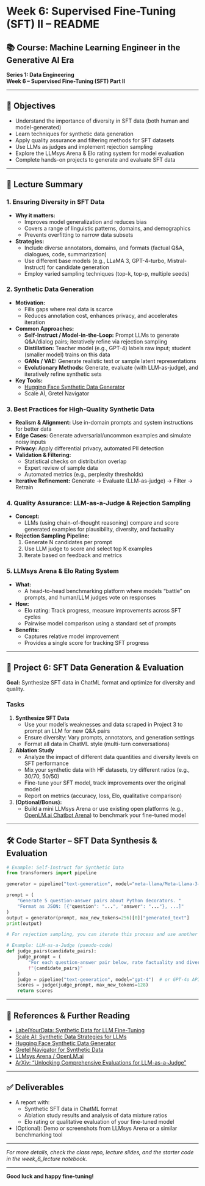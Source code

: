 
# Week 6: Supervised Fine-Tuning (SFT) II – README

## 📚 Course: Machine Learning Engineer in the Generative AI Era  
**Series 1: Data Engineering**  
**Week 6 – Supervised Fine-Tuning (SFT) Part II**

---

## 🚩 Objectives

- Understand the importance of diversity in SFT data (both human and model-generated)
- Learn techniques for synthetic data generation
- Apply quality assurance and filtering methods for SFT datasets
- Use LLMs as judges and implement rejection sampling
- Explore the LLMsys Arena & Elo rating system for model evaluation
- Complete hands-on projects to generate and evaluate SFT data

---

## 📝 Lecture Summary

### 1. **Ensuring Diversity in SFT Data**

- **Why it matters:**  
  - Improves model generalization and reduces bias
  - Covers a range of linguistic patterns, domains, and demographics
  - Prevents overfitting to narrow data subsets
- **Strategies:**  
  - Include diverse annotators, domains, and formats (factual Q&A, dialogues, code, summarization)
  - Use different base models (e.g., LLaMA 3, GPT-4-turbo, Mistral-Instruct) for candidate generation
  - Employ varied sampling techniques (top-k, top-p, multiple seeds)

### 2. **Synthetic Data Generation**

- **Motivation:**  
  - Fills gaps where real data is scarce
  - Reduces annotation cost, enhances privacy, and accelerates iteration
- **Common Approaches:**  
  - **Self-Instruct / Model-in-the-Loop:** Prompt LLMs to generate Q&A/dialog pairs; iteratively refine via rejection sampling
  - **Distillation:** Teacher model (e.g., GPT-4) labels raw input; student (smaller model) trains on this data
  - **GANs / VAE:** Generate realistic text or sample latent representations
  - **Evolutionary Methods:** Generate, evaluate (with LLM-as-judge), and iteratively refine synthetic sets
- **Key Tools:**  
  - [Hugging Face Synthetic Data Generator](https://huggingface.co/spaces/trl-lib/synthetic-data-generator)
  - Scale AI, Gretel Navigator

### 3. **Best Practices for High-Quality Synthetic Data**

- **Realism & Alignment:** Use in-domain prompts and system instructions for better data
- **Edge Cases:** Generate adversarial/uncommon examples and simulate noisy inputs
- **Privacy:** Apply differential privacy, automated PII detection
- **Validation & Filtering:**  
  - Statistical checks on distribution overlap  
  - Expert review of sample data  
  - Automated metrics (e.g., perplexity thresholds)
- **Iterative Refinement:** Generate → Evaluate (LLM-as-judge) → Filter → Retrain

### 4. **Quality Assurance: LLM-as-a-Judge & Rejection Sampling**

- **Concept:**  
  - LLMs (using chain-of-thought reasoning) compare and score generated examples for plausibility, diversity, and factuality
- **Rejection Sampling Pipeline:**  
  1. Generate N candidates per prompt  
  2. Use LLM judge to score and select top K examples  
  3. Iterate based on feedback and metrics

### 5. **LLMsys Arena & Elo Rating System**

- **What:**  
  - A head-to-head benchmarking platform where models “battle” on prompts, and human/LLM judges vote on responses
- **How:**  
  - Elo rating: Track progress, measure improvements across SFT cycles
  - Pairwise model comparison using a standard set of prompts
- **Benefits:**  
  - Captures relative model improvement  
  - Provides a single score for tracking SFT progress

---

## 🚀 Project 6: SFT Data Generation & Evaluation

**Goal:** Synthesize SFT data in ChatML format and optimize for diversity and quality.

### Tasks

1. **Synthesize SFT Data**
    - Use your model’s weaknesses and data scraped in Project 3 to prompt an LLM for new Q&A pairs
    - Ensure diversity: Vary prompts, annotators, and generation settings
    - Format all data in ChatML style (multi-turn conversations)
2. **Ablation Study**
    - Analyze the impact of different data quantities and diversity levels on SFT performance
    - Mix your synthetic data with HF datasets, try different ratios (e.g., 30/70, 50/50)
    - Fine-tune your SFT model, track improvements over the original model
    - Report on metrics (accuracy, loss, Elo, qualitative comparison)
3. **(Optional/Bonus):**  
    - Build a mini LLMsys Arena or use existing open platforms (e.g., [OpenLM.ai Chatbot Arena](https://openlm.ai/arena)) to benchmark your fine-tuned model

---

## 🛠️ Code Starter – SFT Data Synthesis & Evaluation

```python
# Example: Self-Instruct for Synthetic Data
from transformers import pipeline

generator = pipeline("text-generation", model="meta-llama/Meta-Llama-3-8B-Instruct")

prompt = (
    "Generate 5 question-answer pairs about Python decorators. "
    "Format as JSON: [{"question": "...", "answer": "..."}, ...]"
)
output = generator(prompt, max_new_tokens=256)[0]["generated_text"]
print(output)

# For rejection sampling, you can iterate this process and use another LLM to score each Q&A pair.
```

```python
# Example: LLM-as-a-Judge (pseudo-code)
def judge_pairs(candidate_pairs):
    judge_prompt = (
        "For each question-answer pair below, rate factuality and diversity (1–5):\n"
        f"{candidate_pairs}"
    )
    judge = pipeline("text-generation", model="gpt-4")  # or GPT-4o API
    scores = judge(judge_prompt, max_new_tokens=128)
    return scores
```

---

## 📑 References & Further Reading

- [LabelYourData: Synthetic Data for LLM Fine-Tuning](https://labelyourdata.com/research/synthetic-data-llm-fine-tuning-2025)
- [Scale AI: Synthetic Data Strategies for LLMs](https://scale.com/blog/synthetic-data-llms)
- [Hugging Face Synthetic Data Generator](https://huggingface.co/spaces/trl-lib/synthetic-data-generator)
- [Gretel Navigator for Synthetic Data](https://gretel.ai/)
- [LLMsys Arena / OpenLM.ai](https://openlm.ai/arena)
- [ArXiv: “Unlocking Comprehensive Evaluations for LLM-as-a-Judge”](https://arxiv.org/abs/2502.12501)

---

## ✅ Deliverables

- A report with:
    - Synthetic SFT data in ChatML format
    - Ablation study results and analysis of data mixture ratios
    - Elo rating or qualitative evaluation of your fine-tuned model
- (Optional): Demo or screenshots from LLMsys Arena or a similar benchmarking tool

---

*For more details, check the class repo, lecture slides, and the starter code in the week_6_lecture notebook.*

---

**Good luck and happy fine-tuning!**
